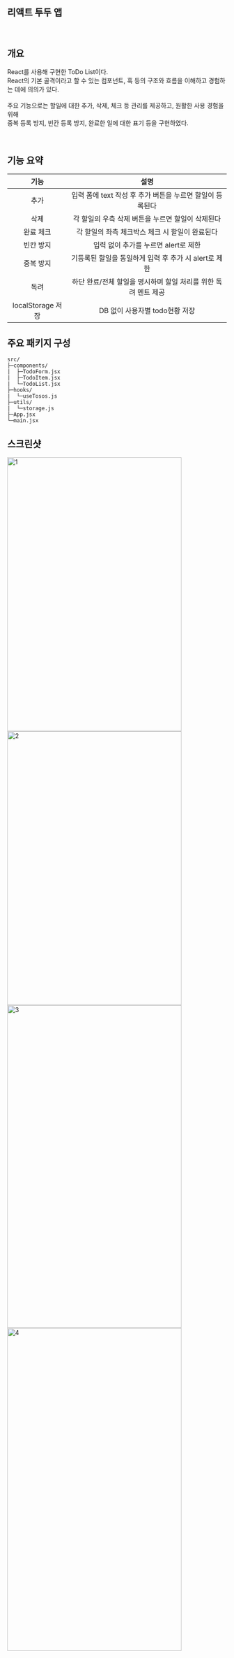 ## 리액트 투두 앱

<br>

## 개요

React를 사용해 구현한 ToDo List이다.<br>
React의 기본 골격이라고 할 수 있는 컴포넌트, 훅 등의 구조와 흐름을 이해하고 경험하는 데에 의의가 있다.<br>
<br>
주요 기능으로는 할일에 대한 추가, 삭제, 체크 등 관리를 제공하고, 원활한 사용 경험을 위해<br>
중복 등록 방지, 빈칸 등록 방지, 완료한 일에 대한 표기 등을 구현하였다.

<br>

## 기능 요약

|       기능        |                              설명                              |
| :---------------: | :------------------------------------------------------------: |
|       추가        |   입력 폼에 text 작성 후 추가 버튼을 누르면 할일이 등록된다    |
|       삭제        |       각 할일의 우측 삭제 버튼을 누르면 할일이 삭제된다        |
|     완료 체크     |        각 할일의 좌측 체크박스 체크 시 할일이 완료된다         |
|     빈칸 방지     |              입력 없이 추가를 누르면 alert로 제한              |
|     중복 방지     |     기등록된 할일을 동일하게 입력 후 추가 시 alert로 제한      |
|       독려        | 하단 완료/전체 할일을 명시하며 할일 처리를 위한 독려 멘트 제공 |
| localStorage 저장 |                 DB 없이 사용자별 todo현황 저장                 |

## 주요 패키지 구성

```
src/
├─components/
|  ├─TodoForm.jsx
|  ├─TodoItem.jsx
|  └─TodoList.jsx
├─hooks/
|  └─useTosos.js
├─utils/
|  └─storage.js
├─App.jsx
└─main.jsx
```

## 스크린샷

<img width="400" height="627" alt="1" src="https://github.com/user-attachments/assets/a09b6bbf-b51e-4c53-95d9-7863ec02f00b" /> <img width="400" height="627" alt="2" src="https://github.com/user-attachments/assets/895fb2a1-139c-496d-85e9-342aee5ad077" /> <img width="400" height="739" alt="3" src="https://github.com/user-attachments/assets/7617a4cb-e9e1-4572-91ae-b2bdb1bf623c" /> <img width="400" height="739" alt="4" src="https://github.com/user-attachments/assets/29d9bf13-d9aa-40ea-90f6-de2a14a8f165" />
